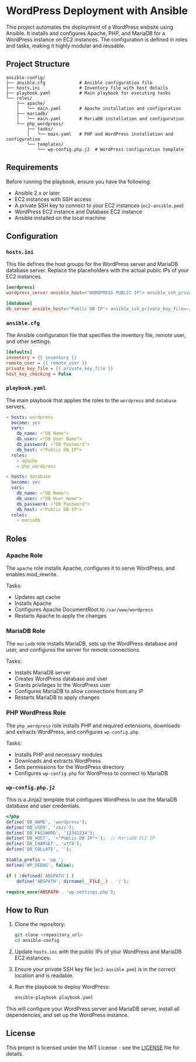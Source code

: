 
# WordPress Deployment with Ansible

This project automates the deployment of a WordPress website using Ansible. It installs and configures Apache, PHP, and MariaDB for a WordPress instance on EC2 instances. The configuration is defined in roles and tasks, making it highly modular and reusable.

## Project Structure

```
ansible-config/
├── ansible.cfg             # Ansible configuration file
├── hosts.ini               # Inventory file with host details
├── playbook.yaml           # Main playbook for executing tasks
└── roles/
    ├── apache/
    │   └── main.yaml       # Apache installation and configuration
    ├── mariadb/
    │   └── main.yaml       # MariaDB installation and configuration
    └── php_wordpress/
        ├── tasks/
        │   └── main.yaml   # PHP and WordPress installation and configuration
        └── templates/
            └── wp-config.php.j2  # WordPress configuration template
```

## Requirements

Before running the playbook, ensure you have the following:

- Ansible 2.x or later
- EC2 instances with SSH access
- A private SSH key to connect to your EC2 instances (`ec2-ansible.pem`)
- WordPress EC2 instance and Database EC2 instance
- Ansible installed on the local machine

## Configuration

### `hosts.ini`

This file defines the host groups for the WordPress server and MariaDB database server. Replace the placeholders with the actual public IPs of your EC2 instances.

```ini
[wordpress]
wordpress_server ansible_host=<"WORDPRESS PUBLIC IP"> ansible_ssh_private_key_file=~/.ssh/ec2-ansible.pem

[database]
db_server ansible_host=<"Public DB IP"> ansible_ssh_private_key_file=~/.ssh/ec2-ansible.pem
```

### `ansible.cfg`

The Ansible configuration file that specifies the inventory file, remote user, and other settings.

```ini
[defaults]
inventory = {{ inventory }}
remote_user = {{ remote_user }}
private_key_file = {{ private_key_file }}
host_key_checking = False
```

### `playbook.yaml`

The main playbook that applies the roles to the `wordpress` and `database` servers.

```yaml
- hosts: wordpress 
  become: yes
  vars:
    db_name: <"DB Name">
    db_user: <"DB User Name">
    db_password: <"DB Password">
    db_host: <"Public DB IP">
  roles:
    - apache
    - php_wordpress

- hosts: database
  become: yes
  vars:
    db_name: <"DB Name">
    db_user: <"DB User Name">
    db_password: <"DB Password">
    db_host: <"Public DB IP">
  roles:
    - mariadb
```

## Roles

### Apache Role

The `apache` role installs Apache, configures it to serve WordPress, and enables mod_rewrite.

Tasks:

- Updates apt cache
- Installs Apache
- Configures Apache DocumentRoot to `/var/www/wordpress`
- Restarts Apache to apply the changes

### MariaDB Role

The `mariadb` role installs MariaDB, sets up the WordPress database and user, and configures the server for remote connections.

Tasks:

- Installs MariaDB server
- Creates WordPress database and user
- Grants privileges to the WordPress user
- Configures MariaDB to allow connections from any IP
- Restarts MariaDB to apply changes

### PHP WordPress Role

The `php_wordpress` role installs PHP and required extensions, downloads and extracts WordPress, and configures `wp-config.php`.

Tasks:

- Installs PHP and necessary modules
- Downloads and extracts WordPress
- Sets permissions for the WordPress directory
- Configures `wp-config.php` for WordPress to connect to MariaDB

### `wp-config.php.j2`

This is a Jinja2 template that configures WordPress to use the MariaDB database and user credentials.

```php
<?php
define('DB_NAME', 'wordpress');
define('DB_USER', 'zozz');
define('DB_PASSWORD', '12341234');
define('DB_HOST', '<"Public DB IP">');  // MariaDB EC2 IP
define('DB_CHARSET', 'utf8');
define('DB_COLLATE', '');

$table_prefix = 'wp_';
define('WP_DEBUG', false);

if ( !defined('ABSPATH') )
    define('ABSPATH', dirname(__FILE__) . '/');

require_once(ABSPATH . 'wp-settings.php');
```

## How to Run

1. Clone the repository:

   ```bash
   git clone <repository_url>
   cd ansible-config
   ```

2. Update `hosts.ini` with the public IPs of your WordPress and MariaDB EC2 instances.

3. Ensure your private SSH key file (`ec2-ansible.pem`) is in the correct location and is readable.

4. Run the playbook to deploy WordPress:

   ```bash
   ansible-playbook playbook.yaml
   ```

This will configure your WordPress server and MariaDB server, install all dependencies, and set up the WordPress instance.

## License

This project is licensed under the MIT License - see the [LICENSE](LICENSE) file for details.
